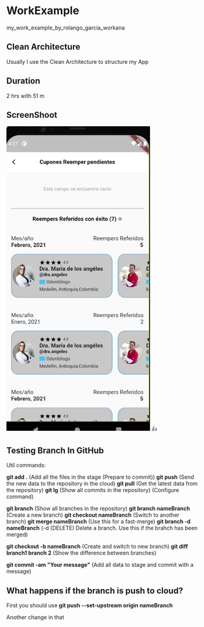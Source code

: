 # WorkExample

my_work_example_by_rolango_garcia_workana

## Clean Architecture

Usually I use the Clean Architecture to structure my App

## Duration

2 hrs with 51 m 


## ScreenShoot

![alt text](assets/example.jpg) :thumbsup:


## Testing Branch In GitHub

Util commands:

**git add .** (Add all the files in the stage (Prepare to commit))
**git push** (Send the new data to the repository in the cloud)
**git pull** (Get the latest data from the repository)
**git lg** (Show all commits in the repository) (Configure command)

**git branch** (Show all branches in the repository)
**git branch nameBranch** (Create a new branch)
**git checkout nameBranch** (Switch to another branch)
**git merge nameBranch** (Use this for a fast-merge) 
**git branch -d nameBranch** (-d (DELETE) Delete a branch. Use this if the brahch has been merged)

**git checkout -b nameBranch** (Create and switch to new branch)
**git diff branch1 branch 2** (Show the difference between branches)

**git commit -am "Your message"** (Add all data to stage and commit with a message)

## What happens if the branch is push to cloud?

First you should use **git push --set-upstream origin nameBranch**

Another change in that